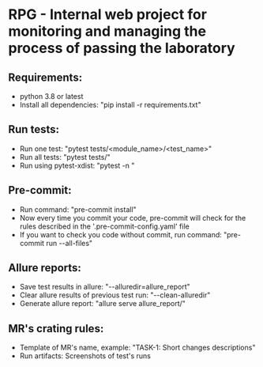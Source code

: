 # RPG - Internal web project for monitoring and managing the process of passing the laboratory

## Requirements:
* python 3.8 or latest
* Install all dependencies: "pip install -r requirements.txt"

## Run tests:
* Run one test: "pytest tests/<module_name>/<test_name>"
* Run all tests: "pytest tests/"
* Run using pytest-xdist: "pytest -n <n>"

## Pre-commit:
* Run command: "pre-commit install"
* Now every time you commit your code, pre-commit will check
for the rules described in the '.pre-commit-config.yaml' file
* If you want to check you code without commit, run command: "pre-commit run --all-files"

## Allure reports:
* Save test results in allure: "--alluredir=allure_report"
* Clear allure results of previous test run: "--clean-alluredir"
* Generate allure report: "allure serve allure_report/"

## MR's crating rules:
* Template of MR's name, example: "TASK-1: Short changes descriptions"
* Run artifacts: Screenshots of test's runs
